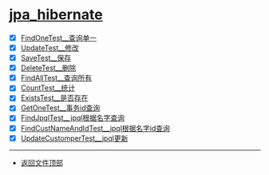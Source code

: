 
# [jpa_hibernate](../README.md)

- [x] [FindOneTest__查询单一](src/test/java/com/cpucode/test/FindOneTest.java)
- [x] [UpdateTest__修改](src/test/java/com/cpucode/test/UpdateTest.java)
- [x] [SaveTest__保存](src/test/java/com/cpucode/test/SaveTest.java)
- [x] [DeleteTest__删除](src/test/java/com/cpucode/test/DeleteTest.java)
- [x] [FindAllTest__查询所有](src/test/java/com/cpucode/test/FindAllTest.java)
- [x] [CountTest__统计](src/test/java/com/cpucode/test/CountTest.java)
- [x] [ExistsTest__是否存在](src/test/java/com/cpucode/test/ExistsTest.java)
- [x] [GetOneTest__事务id查询](src/test/java/com/cpucode/test/GetOneTest.java)
- [x] [FindJpqlTest__jpql根据名字查询](src/test/java/com/cpucode/test/FindJpqlTest.java)
- [x] [FindCustNameAndIdTest__jpql根据名字id查询](src/test/java/com/cpucode/test/FindCustNameAndIdTest.java)
- [x] [UpdateCustomperTest__jpql更新](src/test/java/com/cpucode/test/UpdateCustomperTest.java)

-----------------

- [返回文件顶部](../README.md)